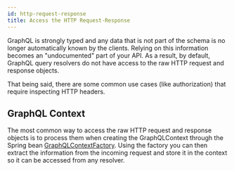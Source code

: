 ```yaml
---
id: http-request-response
title: Access the HTTP Request-Response
---
```


GraphQL is strongly typed and any data that is not part of the schema is no longer automatically known by the clients. Relying on this information becomes an "undocumented" part of your API. As a result, by default, GraphQL query resolvers do not have access to the raw HTTP request and response objects.

That being said, there are some common use cases (like authorization) that require inspecting HTTP headers.

## GraphQL Context

The most common way to access the raw HTTP request and response objects is to process them when creating the GraphQLContext through the Spring bean [GraphQLContextFactory](./spring-graphql-context.md). Using the factory you can then extract the information from the incoming request and store it in the context so it can be accessed from any resolver.
